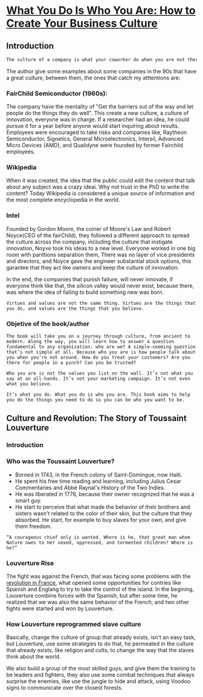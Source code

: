 # [What You Do Is Who You Are: How to Create Your Business Culture](https://www.amazon.com/What-You-Do-Is-Who-You-Are-audiobook/dp/B07XVPLHV9/ref=sr_1_1?hvadid=616989085178&hvdev=c&hvlocint=9024264&hvlocphy=1031859&hvnetw=g&hvqmt=e&hvrand=10638785214272443872&hvtargid=kwd-832416064946&hydadcr=15283_13597278&keywords=who+you+are+is+what+you+do&qid=1707069814&sr=8-1)

## Introduction

```txt
The culture of a company is what your coworker do when you are not there. It's the way that they behave when you are not watching, and the path that they choose when they have to make a decision.
```

The author give some examples about some companies in the 90s that have a great culture, between them, the ones that catch my atttentions are:

### FairChild Semiconductor (1960s):

The company have the mentality of "Get the barriers out of the way and let people do the things they do well". This create a new culture, a culture of innovation, everyone was in charge. If a researcher had an idea, he could pursue it for a year before anyone would start inquiring about results. Employees were encouraged to take risks and companies like, Raytheon Semiconductor, Signetics, General Microelectronics, Intersil, Advanced Micro Devices (AMD), and Qualidyne were founded by former Fairchild employees.

### Wikipedia

When it was created, the idea that the public could edit the content that talk about any subject was a crazy ideai. Why not trust in the PhD to write the content? Today Wikipedia is considered a unique source of information and the most complete encyclopedia in the world.

### Intel

Founded by Gordon Moore, the coiner of Moore's Law and Robert Noyce(CEO of the fairChild), they followed a different approach to spread the culture across the company, including the culture that instigate innovation, Noyve took his ideas to a new level. Everyone worked in one big room with parittions separation them, There was no layer of vice presidents and directors, and Noyce gave the engineer substantial stock options, this garantee that they act like owners and keep the culture of innovation.


In the end, the companies that punish failure, will never innovate, if everyone think like that, the silicon valley would never exist, because there, was where the idea of failing to build something new was born.

    Virtues and values are not the same thing. Virtues are the things that you do, and values are the things that you believe.

### Objetive of the book/author


    The book will take you on a journey through culture, from ancient to modern. Along the way, you will learn how to answer a question fundamental to any organization: who are we? A simple-seeming question that’s not simple at all. Because who you are is how people talk about you when you’re not around. How do you treat your customers? Are you there for people in a pinch? Can you be trusted?

    Who you are is not the values you list on the wall. It’s not what you say at an all-hands. It’s not your marketing campaign. It’s not even what you believe.

    It’s what you do. What you do is who you are. This book aims to help you do the things you need to do so you can be who you want to be.

## Culture and Revolution: The Story of Toussaint Louverture

### Introduction

### Who was the Toussaint Louverture?

- Borned in 1743, in the French colony of Saint-Domingue, now Haiti.
- He spent his free time reading and learning, including Julius Cesar Commentaries and Abbé Raynal's History of the Two Indies.
- He was liberated in 1776, because their owner recognized that he was a smart guy.
- He start to perceive that what made the behavior of their brothers and sisters wasn't related to the color of their skin, but the culture that they absorbed. He start, for example to buy slaves for your own, and give them freedom.

```
“A courageous chief only is wanted. Where is he, that great man whom Nature owes to her vexed, oppressed, and tormented children? Where is he?”
```

### Louverture Rise

The fight was against the French, that was facing some problems with the [revolution in France](https://www.britannica.com/event/French-Revolution/Events-of-1789), what opened some opportunities for contries like Spanish and Englang to try to take the control of the island. In the begining, Louverture combine forces with the Spanish, but after some time, he realized that we was also the same behavior of the French, and two other fights were started and won by Louverture.

### How Louverture reprogrammed slave culture

Basically, change the culture of group that already exists, isn't an easy task, but Louverture, use some strategies to do that, he permeated in the culture that already exists, like religion and cults, to change the way that the slaves think about the world.

We also build a group of the most skilled guys, and give them the training to be leaders and fighters, they also use some combat techniques that always surprise the enemies, like use the jungle to hide and attack, using Voodoo signs to communicate over the closest forests.
